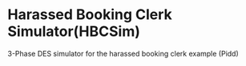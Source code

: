 # Harassed Booking Clerk Simulator(HBCSim) 
3-Phase DES simulator for the harassed booking clerk example (Pidd)
